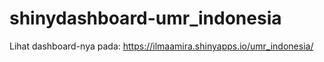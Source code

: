 # shinydashboard-umr_indonesia
Lihat dashboard-nya pada: https://ilmaamira.shinyapps.io/umr_indonesia/
